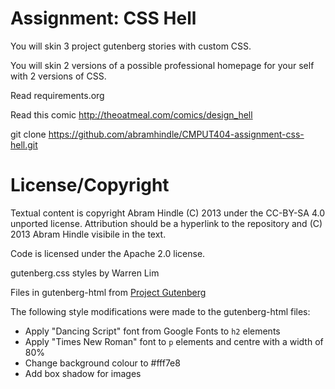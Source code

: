 Assignment: CSS Hell
====================

You will skin 3 project gutenberg stories with custom CSS.

You will skin 2 versions of a possible professional homepage for your
self with 2 versions of CSS.

Read requirements.org

Read this comic http://theoatmeal.com/comics/design_hell

git clone https://github.com/abramhindle/CMPUT404-assignment-css-hell.git

License/Copyright
=================

Textual content is copyright Abram Hindle (C) 2013 under the CC-BY-SA
4.0 unported license. Attribution should be a hyperlink to the
repository and (C) 2013 Abram Hindle visibile in the text.

Code is licensed under the Apache 2.0 license.

gutenberg.css styles by Warren Lim

Files in gutenberg-html from [Project Gutenberg](https://www.gutenberg.org/)

The following style modifications were made to the gutenberg-html files:
- Apply "Dancing Script" font from Google Fonts to `h2` elements
- Apply "Times New Roman" font to `p` elements and centre with a width of 80%
- Change background colour to #fff7e8
- Add box shadow for images
